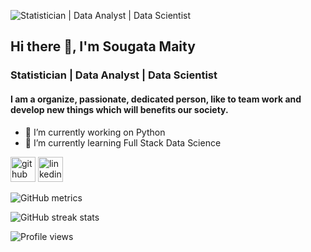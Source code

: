 
![Statistician | Data Analyst | Data Scientist](https://www.incimages.com/uploaded_files/image/1920x1080/getty_660952912_363647.jpg)

## Hi there 👋, I'm Sougata Maity
### Statistician | Data Analyst | Data Scientist

#### I am a organize, passionate, dedicated person, like to team work and develop new things which will benefits our society.


- 🔭 I’m currently working on Python  
- 🌱 I’m currently learning Full Stack Data Science 


[<img src='https://cdn.jsdelivr.net/npm/simple-icons@3.0.1/icons/github.svg' alt='github' height='40'>](https://github.com/SougataMaity)  [<img src='https://cdn.jsdelivr.net/npm/simple-icons@3.0.1/icons/linkedin.svg' alt='linkedin' height='40'>](https://www.linkedin.com/in/https://www.linkedin.com/in/sougata-maity-sgtm//)  

![GitHub metrics](https://metrics.lecoq.io/SougataMaity)  

![GitHub streak stats](https://github-readme-streak-stats.herokuapp.com/?user=SougataMaity)  

![Profile views](https://gpvc.arturio.dev/SougataMaity)  
